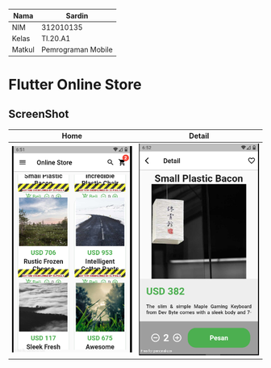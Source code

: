 | Nama          | Sardin             |
|-------------- | ---------------    |
| NIM           | 312010135          |
| Kelas         | TI.20.A1           |
| Matkul        | Pemrograman Mobile |
# Flutter Online Store

## ScreenShot

| Home                                      | Detail                                    |
| ----------------------------------------- | ----------------------------------------- |
| <img src="ss1.png" width="310"/> | <img src="ss2.png" width="310"/> |
